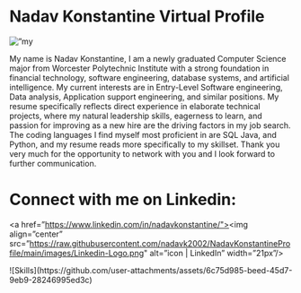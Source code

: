 # Nadav Konstantine Virtual Profile
<p align=”center”>
<img src=”https://github.com/user-attachments/assets/0837f711-cb44-4622-8b31-ca7b172c4ec5" alt=”my banner”>
</p>
My name is Nadav Konstantine, I am a newly graduated Computer Science major from Worcester Polytechnic Institute with a strong foundation in financial technology, software engineering, database systems, and artificial intelligence. My current interests are in Entry-Level Software engineering, Data analysis, Application support engineering, and similar positions. My resume specifically reflects direct experience in elaborate technical projects, where my natural leadership skills, eagerness to learn, and passion for improving as a new hire are the driving factors in my job search. The coding languages I find myself most proficient in are SQL Java, and Python, and my resume reads more specifically to my skillset. Thank you very much for the opportunity to network with you and I look forward to further communication.

# Connect with me on Linkedin:
<a href=”https://www.linkedin.com/in/nadavkonstantine/"><img align=”center” src=”https://raw.githubusercontent.com/nadavk2002/NadavKonstantineProfile/main/images/Linkedin-Logo.png" alt=”icon | LinkedIn” width=”21px”/></a>

<p align=”center”>
![Skills](https://github.com/user-attachments/assets/6c75d985-beed-45d7-9eb9-28246995ed3c)
</p>

